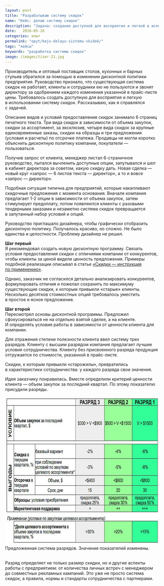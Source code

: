 ```yaml
---
layout: post
title: "Разрабатываю систему скидок"
name: "Кейс: делаю систему скидок"
description: "Задача: создание доступной для восприятия и легкой в использовании системы скидок. Дано: десятки стоимостных опций. Как решал - в статье."
date:   2016-05-16 
categories: опыт
permalink: "opyt/kejs-delayu-sistemu-skidok/"
tags: "кейсы"
keywords: "разработка системы скидок"
image: /images/tizer-21.jpg
---
```


<p>Производитель и&nbsp;оптовый поставщик столов, кухонных и&nbsp;барных стульев обратился за&nbsp;помощью в&nbsp;изменении дисконтной политики предприятия. Руководство признало, что существующая система скидок не&nbsp;работает, клиенты и&nbsp;сотрудники ею&nbsp;не&nbsp;пользуются и&nbsp;звонят директору за&nbsp;одобрением каждого изменения указанной в&nbsp;прайс-листе цены. Требовалось создать доступную для восприятия и&nbsp;легкую в&nbsp;использовании систему скидок. Рассказываю, как я&nbsp;справлялся с&nbsp;задачей.</p><!--more-->
<p>Описание видов и&nbsp;условий предоставления скидок занимало 6&nbsp;страниц печатного текста. Три вида скидок в&nbsp;зависимости от&nbsp;объема закупок, скидки за&nbsp;ассортимент, за&nbsp;эксклюзив, четыре вида скидок за&nbsp;крупные единовременные заказы, скидки на&nbsp;образцы и&nbsp;три предложения (условия и&nbsp;расчеты) по&nbsp;отсрочке платежа. Продавцы не&nbsp;могли коротко объяснить дисконтную политику компании, покупатели&nbsp;— пользоваться.</p>
<p>Получив запрос от&nbsp;клиента, менеджер листал <span class="noperenos">6-страничное</span> руководство, пытался вычленить доступные опции, запутывался и&nbsp;шел в&nbsp;кабинет директора за&nbsp;советом, какую скидку дать. Новая сделка&nbsp;— новый круг «запрос&nbsp;— 6&nbsp;листов текста&nbsp;— директор», а&nbsp;то&nbsp;и&nbsp;вовсе «запрос&nbsp;— директор».</p>
<p>Подобная ситуация типична для предприятий, которые накапливают скидочные предложения с&nbsp;момента основания. Вначале компания предлагает <span class="noperenos">1-2</span> опции в&nbsp;зависимости от&nbsp;объема закупок, затем стимулирует предоплату, потом появляются клиенты с&nbsp;разовыми тендерными заказами и&nbsp;незаметно система скидок превращается в&nbsp;запутанный набор условий и&nbsp;опций.</p>
<p>Руководство приглашало дизайнера, чтобы графически отобразить дисконтную политику. Получалось красиво, но&nbsp;сложно. Не&nbsp;было единства и&nbsp;целостности. Проблему дизайнер не&nbsp;решил.</p>
<p><strong>Шаг первый</strong><br/>
 Я&nbsp;рекомендовал создать новую дисконтную программу. Связать условия предоставления скидки с&nbsp;отличиями компании от&nbsp;конкурентов, чтобы клиенты за&nbsp;ценой видели ценность предложения. Примеры подобной реализации описывал в&nbsp;статье <a href="/instrukcii/skidki-instrukciya-po-primeneniyu/">«Скидки&nbsp;— инструкция по&nbsp;применению»</a>. 
</p>
<p>Однако, заказчик не&nbsp;согласился детально анализировать конкурентов, формулировать отличия и&nbsp;пожелал сохранить по&nbsp;максимуму существующие скидки, к&nbsp;которым привыкли «старые» клиенты. Несколько десятков стоимостных опций требовалось уместить в&nbsp;простое и&nbsp;ясное предложение.</p>
<p><strong>Шаг второй</strong><br/>
 Пересмотрел основы дисконтной программы. Предложил сфокусироваться не&nbsp;на&nbsp;отдельно взятой сделке, а&nbsp;на&nbsp;клиенте. И&nbsp;определять условия работы в&nbsp;зависимости от&nbsp;ценности клиента для компании. 
</p>
<p>Для отражения степени полезности клиента ввел систему трех разрядов. Клиенту с&nbsp;высшим разрядом компания предлагает лучшие условия сотрудничества. Клиенту без присвоенного разряда продукция отгружается по&nbsp;стоимости, указанной в&nbsp;прайс-листе.</p>
<p>Скидки, к&nbsp;которым привыкли «старожилы», превратились в&nbsp;характеристики сотрудничества: у&nbsp;каждого разряда свои значения.</p>
<p>Идея заказчику понравилась. Вместе определили критерий ценности клиента&nbsp;— объем закупок за&nbsp;последний квартал. По&nbsp;этому показателю присудили разряды.</p>

<div class="wtf"><img src="/images/sav.jpg" alt="Система скидок. Значения показателей изменены." class="img-shadow" width="695" height="486" />Предложенная система разрядов. Значения показателей изменены.</div>

<br> 
<p>Разряд определяет не&nbsp;только размер скидки, но&nbsp;и&nbsp;другие аспекты работы с&nbsp;предприятием: от&nbsp;количества личных встреч с&nbsp;менеджером до&nbsp;совместных рекламных кампаний. Это уже не&nbsp;просто система скидок, а&nbsp;правила, нормы и&nbsp;стандарты сотрудничества с&nbsp;партнерами.</p>

